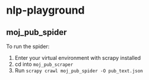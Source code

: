 # nlp-playground


## moj_pub_spider
To run the spider:
1) Enter your virtual environment with scrapy installed
2) cd into `moj_pub_scraper`
3) Run `scrapy crawl moj_pub_spider -O pub_text.json`
